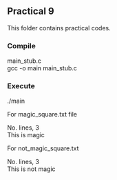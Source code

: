 ## Practical 9
This folder contains practical codes.

### Compile 
main_stub.c<br>
gcc -o main main_stub.c<br>


### Execute
./main<br>

For magic_square.txt file<br>

No. lines, 3<br>
This is magic<br>

For not_magic_square.txt<br>

No. lines, 3<br>
This is not magic<br>
